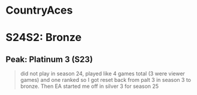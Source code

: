# CountryAces

# S24S2: Bronze

## Peak: Platinum 3 (S23)

>did not play in season 24, played like 4 games total (3 were viewer games) and one ranked so I got reset back from palt 3 in season 3 to bronze. Then EA started me off in silver 3 for season 25